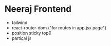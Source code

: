 # Neeraj Frontend

- tailwind
- react-router-dom ("for routes in app.jsx page")
- position sticky top0
- partical js
